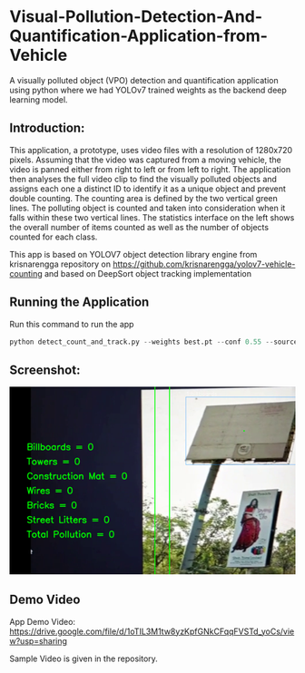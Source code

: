 # Visual-Pollution-Detection-And-Quantification-Application-from-Vehicle
A visually polluted object (VPO) detection and quantification application using python where we had YOLOv7 trained weights as the backend deep learning model.

## Introduction: 
This application, a prototype, uses video files with a resolution of 1280x720 pixels. Assuming that the video was captured from a moving vehicle, the video is panned either from right to left or from left to right. The application then analyses the full video clip to find the visually polluted objects and assigns each one a distinct ID to identify it as a unique object and prevent double counting. The counting area is defined by the two vertical green lines. The polluting object is counted and taken into consideration when it falls within these two vertical lines. The statistics interface on the left shows the overall number of items counted as well as the number of objects counted for each class. 

This app is based on YOLOV7 object detection library engine from krisnarengga repository on https://github.com/krisnarengga/yolov7-vehicle-counting and based on DeepSort object tracking implementation

## Running the Application
Run this command to run the app

```python
python detect_count_and_track.py --weights best.pt --conf 0.55 --source pollution.mp4 --view-img --nosave --no-trace
```

## Screenshot:
![Screenshot](Picture1.png)

## Demo Video
App Demo Video:
https://drive.google.com/file/d/1oTIL3M1tw8yzKpfGNkCFqqFVSTd_yoCs/view?usp=sharing

Sample Video is given in the repository.

